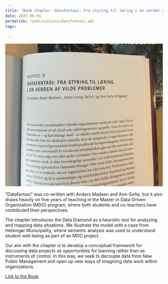 ```yaml
---
title: "Book Chapter: Datafantasi: Fra styring til læring i en verden af vilde problemer"
date: 2025-06-01
permalink: /publications/datafantasi.md/
tags:

---
```

![datafantasi](/images/Datafantasi2.png)

"Datafantasi" was co-written with Anders Madsen and Ann-Sofie, but it also draws heavily on five years of teaching in the Master in Data-Driven Organization (MDO) program, where both students and co-teachers have contributed their perspectives.

The chapter introduces the Data Diamond as a heuristic tool for analyzing and mapping data situations. We illustrate the model with a case from Helsingør Municipality, where semantic analysis was used to understand student well-being as part of an MDO project.

Our aim with the chapter is to develop a conceptual framework for discussing data projects as opportunities for learning rather than as instruments of control. In this way, we seek to decouple data from New Public Management and open up new ways of imagining data work within organizations.

[Link to the Book]([https://www.en.ssh.aau.dk/mini-conference-ssh-as-a-one-click-method-e131474#text-unit-tool-(johan-irving-s%C3%B8ltoft,-dtu)](https://samfundslitteratur.dk/bog/organisatorisk-laering-og-forandring))




